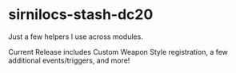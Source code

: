 # sirnilocs-stash-dc20
 Just a few helpers I use across modules.

Current Release includes Custom Weapon Style registration, a few additional events/triggers, and more!